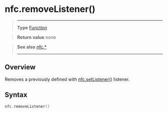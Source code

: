 # nfc.removeListener()

> --------------------- ------------------------------------------------------------------------------------------
> __Type__              [Function](https://docs.coronalabs.com/api/type/Function.html)

> __Return value__      none

> __See also__          [nfc.*](/plugin/nfc/)
> --------------------- ------------------------------------------------------------------------------------------

## Overview

Removes a previously defined with [nfc.setListener()](/plugin/nfc/setListener) listener.

## Syntax
```lua
nfc.removeListener()
```